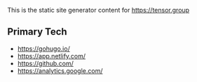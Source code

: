 This is the static site generator content for https://tensor.group


Primary Tech
---------------
* https://gohugo.io/
* https://app.netlify.com/
* https://github.com/
* https://analytics.google.com/
